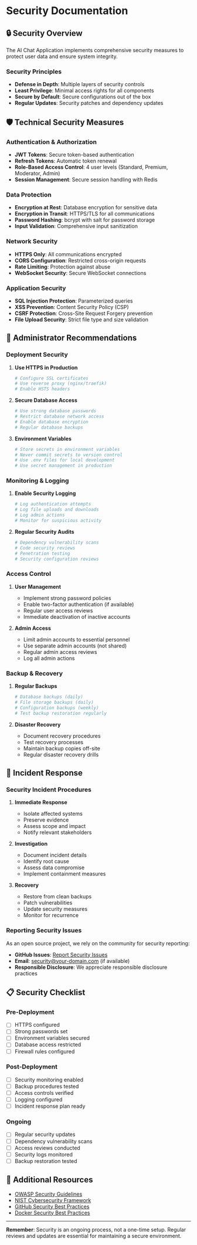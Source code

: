 # Security Documentation

## 🔒 Security Overview

The AI Chat Application implements comprehensive security measures to protect user data and ensure system integrity.

### Security Principles

- **Defense in Depth**: Multiple layers of security controls
- **Least Privilege**: Minimal access rights for all components
- **Secure by Default**: Secure configurations out of the box
- **Regular Updates**: Security patches and dependency updates

## 🛡️ Technical Security Measures

### Authentication & Authorization

- **JWT Tokens**: Secure token-based authentication
- **Refresh Tokens**: Automatic token renewal
- **Role-Based Access Control**: 4 user levels (Standard, Premium, Moderator, Admin)
- **Session Management**: Secure session handling with Redis

### Data Protection

- **Encryption at Rest**: Database encryption for sensitive data
- **Encryption in Transit**: HTTPS/TLS for all communications
- **Password Hashing**: bcrypt with salt for password storage
- **Input Validation**: Comprehensive input sanitization

### Network Security

- **HTTPS Only**: All communications encrypted
- **CORS Configuration**: Restricted cross-origin requests
- **Rate Limiting**: Protection against abuse
- **WebSocket Security**: Secure WebSocket connections

### Application Security

- **SQL Injection Protection**: Parameterized queries
- **XSS Prevention**: Content Security Policy (CSP)
- **CSRF Protection**: Cross-Site Request Forgery prevention
- **File Upload Security**: Strict file type and size validation

## 🔧 Administrator Recommendations

### Deployment Security

1. **Use HTTPS in Production**
   ```bash
   # Configure SSL certificates
   # Use reverse proxy (nginx/traefik)
   # Enable HSTS headers
   ```

2. **Secure Database Access**
   ```bash
   # Use strong database passwords
   # Restrict database network access
   # Enable database encryption
   # Regular database backups
   ```

3. **Environment Variables**
   ```bash
   # Store secrets in environment variables
   # Never commit secrets to version control
   # Use .env files for local development
   # Use secret management in production
   ```

### Monitoring & Logging

1. **Enable Security Logging**
   ```bash
   # Log authentication attempts
   # Log file uploads and downloads
   # Log admin actions
   # Monitor for suspicious activity
   ```

2. **Regular Security Audits**
   ```bash
   # Dependency vulnerability scans
   # Code security reviews
   # Penetration testing
   # Security configuration reviews
   ```

### Access Control

1. **User Management**
   - Implement strong password policies
   - Enable two-factor authentication (if available)
   - Regular user access reviews
   - Immediate deactivation of inactive accounts

2. **Admin Access**
   - Limit admin accounts to essential personnel
   - Use separate admin accounts (not shared)
   - Regular admin access reviews
   - Log all admin actions

### Backup & Recovery

1. **Regular Backups**
   ```bash
   # Database backups (daily)
   # File storage backups (daily)
   # Configuration backups (weekly)
   # Test backup restoration regularly
   ```

2. **Disaster Recovery**
   - Document recovery procedures
   - Test recovery processes
   - Maintain backup copies off-site
   - Regular disaster recovery drills

## 🚨 Incident Response

### Security Incident Procedures

1. **Immediate Response**
   - Isolate affected systems
   - Preserve evidence
   - Assess scope and impact
   - Notify relevant stakeholders

2. **Investigation**
   - Document incident details
   - Identify root cause
   - Assess data compromise
   - Implement containment measures

3. **Recovery**
   - Restore from clean backups
   - Patch vulnerabilities
   - Update security measures
   - Monitor for recurrence

### Reporting Security Issues

As an open source project, we rely on the community for security reporting:

- **GitHub Issues**: [Report Security Issues](https://github.com/lichtbaer/ai-chat-app/issues)
- **Email**: security@your-domain.com (if available)
- **Responsible Disclosure**: We appreciate responsible disclosure practices

## 📋 Security Checklist

### Pre-Deployment
- [ ] HTTPS configured
- [ ] Strong passwords set
- [ ] Environment variables secured
- [ ] Database access restricted
- [ ] Firewall rules configured

### Post-Deployment
- [ ] Security monitoring enabled
- [ ] Backup procedures tested
- [ ] Access controls verified
- [ ] Logging configured
- [ ] Incident response plan ready

### Ongoing
- [ ] Regular security updates
- [ ] Dependency vulnerability scans
- [ ] Access reviews conducted
- [ ] Security logs monitored
- [ ] Backup restoration tested

## 🔗 Additional Resources

- [OWASP Security Guidelines](https://owasp.org/)
- [NIST Cybersecurity Framework](https://www.nist.gov/cyberframework)
- [GitHub Security Best Practices](https://docs.github.com/en/code-security)
- [Docker Security Best Practices](https://docs.docker.com/engine/security/)

---

**Remember**: Security is an ongoing process, not a one-time setup. Regular reviews and updates are essential for maintaining a secure environment.